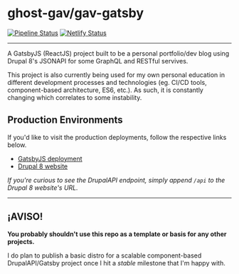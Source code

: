 # ghost-gav/gav-gatsby

[![Pipeline Status](https://gitlab.com/ghost-gav/gav-gatsby/badges/staging/pipeline.svg?style=flat-square)](https://gitlab.com/gvaught/gav-gatsby/commits/)
[![Netlify Status](https://api.netlify.com/api/v1/badges/ed89a3c6-3514-4ec1-a746-ae1395701c65/deploy-status)](https://app.netlify.com/sites/ghost-gatsby-d8/deploys)

---

A GatsbyJS (ReactJS) project built to be a personal portfolio/dev blog using Drupal 8's JSONAPI for some GraphQL and RESTful servives.

This project is also currently being used for my own personal education in different development processes and technologies (eg. CI/CD tools, component-based architecture, ES6, etc.). As such, it is constantly changing which correlates to some instability.

## Production Environments

If you'd like to visit the production deployments, follow the respective links below.

- [GatsbyJS deployment](https://gavinvaught.com)
- [Drupal 8 website](https://api.gavinvaught.com)

*If you're curious to see the DrupalAPI endpoint, simply append `/api` to the Drupal 8 website's URL.*

---

## ¡AVISO!

**You probably shouldn't use this repo as a template or basis for any other projects.**

I do plan to publish a basic distro for a scalable component-based DrupalAPI/Gatsby project once I hit a *stable* milestone that I'm happy with.

